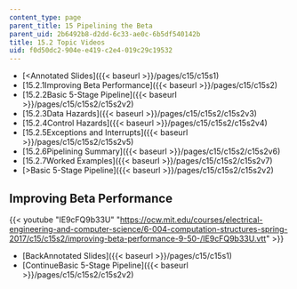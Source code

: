 ```yaml
---
content_type: page
parent_title: 15 Pipelining the Beta
parent_uid: 2b6492b8-d2dd-6c33-ae0c-6b5df540142b
title: 15.2 Topic Videos
uid: f0d50dc2-904e-e419-c2e4-019c29c19532
---
```


*   [<Annotated Slides]({{< baseurl >}}/pages/c15/c15s1)
*   [15.2.1Improving Beta Performance]({{< baseurl >}}/pages/c15/c15s2)
*   [15.2.2Basic 5-Stage Pipeline]({{< baseurl >}}/pages/c15/c15s2/c15s2v2)
*   [15.2.3Data Hazards]({{< baseurl >}}/pages/c15/c15s2/c15s2v3)
*   [15.2.4Control Hazards]({{< baseurl >}}/pages/c15/c15s2/c15s2v4)
*   [15.2.5Exceptions and Interrupts]({{< baseurl >}}/pages/c15/c15s2/c15s2v5)
*   [15.2.6Pipelining Summary]({{< baseurl >}}/pages/c15/c15s2/c15s2v6)
*   [15.2.7Worked Examples]({{< baseurl >}}/pages/c15/c15s2/c15s2v7)
*   [\>Basic 5-Stage Pipeline]({{< baseurl >}}/pages/c15/c15s2/c15s2v2)

Improving Beta Performance
--------------------------

{{< youtube "IE9cFQ9b33U" "https://ocw.mit.edu/courses/electrical-engineering-and-computer-science/6-004-computation-structures-spring-2017/c15/c15s2/improving-beta-performance-9-50-/IE9cFQ9b33U.vtt" >}}

*   [BackAnnotated Slides]({{< baseurl >}}/pages/c15/c15s1)
*   [ContinueBasic 5-Stage Pipeline]({{< baseurl >}}/pages/c15/c15s2/c15s2v2)